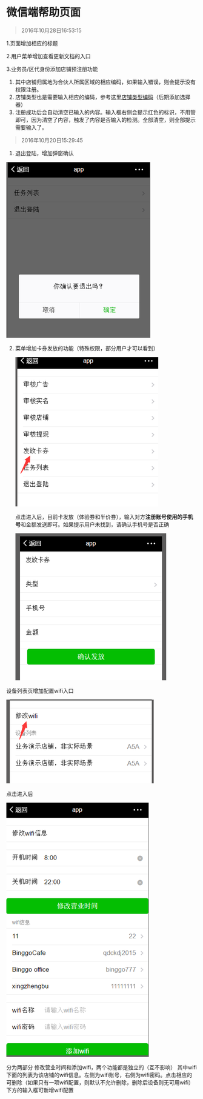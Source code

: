# 微信端帮助页面
> 2016年10月28日16:53:15

 1.页面增加相应的标题

 2.用户菜单增加查看更新文档的入口

 3.业务员/区代身份添加店铺预注册功能
  
 1. 其中店铺归属地为合伙人所属区域的相应编码，如果输入错误，则会提示没有权限注册。
 2. 店铺类型也是需要输入相应的编码，参考这里[店铺类型编码](店铺类型编码.md)（后期添加选择器）
 3. 注册成功后会自动清空已输入的内容。输入框右侧会提示红色的标识，不用管即可，因为清空了内容，触发了内容是否输入的检测。全部清空，则全部提示需要输入了。


> 2016年10月20日15:29:45


1. 退出登陆，增加弹窗确认

 ![](/assets/QQ截图20161020153055.png)

2. 菜单增加卡券发放的功能（特殊权限，部分用户才可以看到）

    ![](/assets/QQ截图20161020161024.png)

    点击进入后，目前卡发放（体验券和半价券），输入对方**注册账号使用的手机号**和金额发送即可。如果提示用户未找到，请确认手机号是否正确

    ![](/assets/QQ截图20161020161326.png)



 设备列表页增加配置wifi入口

![](/assets/1.png)

点击进入后

![](/assets/2.png)


分为两部分 修改营业时间和添加wifi，两个功能都是独立的（互不影响）
其中wifi下面的列表为该店铺的wifi信息。左侧为wifi账号，右侧为wifi密码。点击相应的可删除（如果只有一项wifi配置，则默认不允许删除，删除后设备则无可用wifi）
下方的输入框可新增wifi配置



